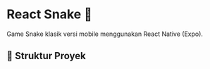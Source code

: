 # React Snake 🐍

Game Snake klasik versi mobile menggunakan React Native (Expo).

## 📂 Struktur Proyek
